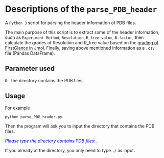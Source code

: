 # Descriptions of the `parse_PDB_header`
A `Python 3` script for parsing the header information of PDB files.

  The main purpose of this script is to extract some of the header information, such as `Experiment Method`, `Resolution`, `R_free value`, `B-factor`, then calculate the grades of Resolution and R_free value based on the [grading of FirstGlance in Jmol](http://bioinformatics.org/firstglance/fgij/notes.htm#grading). Finally, saving above mentioned information as a `.csv` file (Pandas DataFrame). 

## Parameter used
`D`: The directory contains the PDB files.

## Usage

For example
~~~
python parse_PDB_header.py
~~~
Then the program will ask you to input the directory that contains the PDB files. 
<p><span style="color:blue"><em>Please type the directory contains PDB files:</em>   </span>.</p>

If you already at the directory, you only need to type `./` as input.

